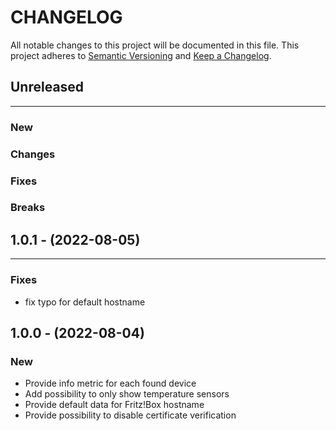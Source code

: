 # CHANGELOG

All notable changes to this project will be documented in this file.
This project adheres to [Semantic Versioning](http://semver.org/) and [Keep a Changelog](http://keepachangelog.com/).


## Unreleased
---

### New

### Changes

### Fixes

### Breaks


## 1.0.1 - (2022-08-05)

---

### Fixes

* fix typo for default hostname


## 1.0.0 - (2022-08-04)

### New

* Provide info metric for each found device
* Add possibility to only show temperature sensors
* Provide default data for Fritz!Box hostname
* Provide possibility to disable certificate verification
